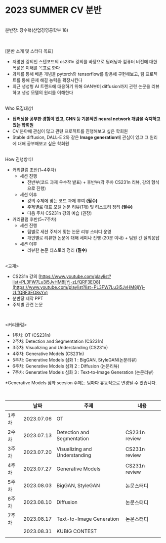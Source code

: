 # 2023 SUMMER CV 분반
<br/>
분반장: 장수혁(산업경영공학부 18)
<br/><br/><br/>

[분반 소개 및 스터디 목표]

- 저명한 강의인 스탠포드의 cs231n 강의를 바탕으로 딥러닝과 컴퓨터 비전에 대한 폭넓은 이해를 목표로 한다
- 과제를 통해 배운 개념을 pytorch와 tensorflow를 활용해 구현해보고, 팀 프로젝트를 통해 문제 해결 능력을 확장시킨다
- 최근 생성형 AI 트렌드에 대응하기 위해 GAN부터 diffusion까지 관련 논문을 리뷰하고 생성 모델의 원리를 이해한다
<br/>
Who 모집대상!

- **딥러닝을 공부한 경험이 있고, CNN 등 기본적인 neural network 개념을 숙지하고 있는 학회원**
- CV 분야에 관심이 많고 관련 프로젝트를 진행해보고 싶은 학회원
- Stable diffusion, DALL-E 2와 같은 **Image generation**에 관심이 있고 그 원리에 대해 공부해보고 싶은 학회원
<br/>
How 진행방식!

- 커리큘럼 초반(1~4주차)
    - 세션 진행
        - 전반부(코드 과제 우수작 발표) + 후반부(각 주차 CS231n 리뷰, 강의 형식으로 진행)
    - 세션 이후
        - 강의 주제에 맞는 코드 과제 부여 **(필수)**
        - 주제별로 대표 모델 논문 리뷰(1개) 및 티스토리 정리 **(필수)**
        - 다음 주차 CS231n 강의 예습 (권장)
- 커리큘럼 후반(5~7주차)
    - 세션 진행
        - 팀별로 세션 주제에 맞는 논문 리뷰 스터디 운영
        - 개인별로 리뷰한 논문에 대해 세미나 진행 (20분 이내) + 팀원 간 질의응답
    - 세션 이후
        - 리뷰한 논문 티스토리 정리 **(필수)**
<br/>
<교재>

- CS231n 강의 [https://www.youtube.com/playlist?list=PL3FW7Lu3i5JvHM8ljYj-zLfQRF3EO8](https://www.youtube.com/playlist?list=PL3FW7Lu3i5JvHM8ljYj-zLfQRF3EO8sYv)
- 분반장 제작 PPT
- 주제별 관련 논문
<br/>

<커리큘럼>
- 1주차: OT (CS231n)
- 2주차: Detection and Segmentation (CS231n)
- 3주차: Visualizing and Understanding (CS231n)
- 4주차: Generative Models (CS231n)
- 5주차: Generative Models 심화 1 : BigGAN, StyleGAN(논문리뷰)
- 6주차: Generative Models 심화 2 : Diffusion (논문리뷰)
- 7주차: Generative Models 심화 3 : Text-to-Image Generation (논문리뷰)

*Generative Models 심화 seesion 주제는 팀마다 유동적으로 변경될 수 있습니다.

<br/>

|  | 날짜 | 주제 | 내용 |
| --- | --- | --- | --- |
| 1주차 | 2023.07.06 | OT |  |
| 2주차 | 2023.07.13 | Detection and Segmentation | CS231n review |
| 3주차 | 2023.07.20 | Visualizing and Understanding | CS231n review |
| 4주차 | 2023.07.27 | Generative Models | CS231n review |
| 5주차 | 2023.08.03 | BigGAN, StyleGAN | 논문스터디 |
| 6주차 | 2023.08.10 | Diffusion | 논문스터디 |
| 7주차 | 2023.08.17 | Text-to-Image Generation | 논문스터디 |
|  | 2023.08.31 | KUBIG CONTEST |  |
|  |  |  |  |
